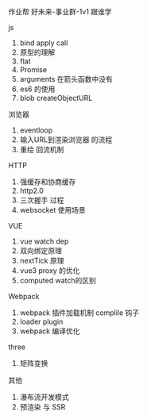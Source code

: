 作业帮 好未来-事业群-1v1 跟谁学



js 
1. bind apply call
2. 原型的理解
3. flat
4. Promise
5. arguments 在箭头函数中没有
6. es6 的使用
7. blob createObjectURL


浏览器
1. eventloop
2. 输入URL到渲染浏览器 的流程
3. 重绘 回流机制


HTTP
1. 强缓存和协商缓存
2. http2.0
3. 三次握手 过程
4. websocket 使用场景

VUE
1. vue watch dep
2. 双向绑定原理
3. nextTick 原理
4. vue3 proxy 的优化
5. computed watch的区别



Webpack
1. webpack 插件加载机制 complile 钩子
2. loader plugin
3. webpack 编译优化

three
1. 矩阵变换

其他
1. 瀑布流开发模式
2. 预渲染 与 SSR

